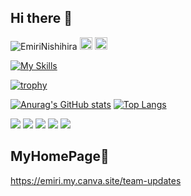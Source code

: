 ## Hi there 👋

<p align="left"><a href="https://github.com/EmiriNishihira/EmiriNishihira/" style="text-decoration: none;"><img src="https://komarev.com/ghpvc/?username=EmiriNishihira" alt="EmiriNishihira"/></a>
  <a href="http://qiita.com/emiri0414" style="text-decoration: none;"><img height="20" src="https://qiita-badge.apiapi.app/s/emiri0414/posts.svg"/></a>
  <a href="http://qiita.com/emiri0414" style="text-decoration: none;"><img height="20" src="https://qiita-badge.apiapi.app/s/emiri0414/contributions.svg"/></a>
</p>

[![My Skills](https://skillicons.dev/icons?i=swift,flutter,androidstudio,ruby,vscode,firebase,figma,postman,apple)](https://skillicons.dev)


[![trophy](https://github-profile-trophy.vercel.app/?username=EmiriNishihira&theme=onedark)](https://github.com/ryo-ma/github-profile-trophy)

[![Anurag's GitHub stats](https://github-readme-stats-navy-eta.vercel.app/api?username=EmiriNishihira&show_icons=true&theme=radical)](https://github.com/EmiriNishihira/github-readme-stats)
[![Top Langs](https://github-readme-stats.vercel.app/api/top-langs/?username=EmiriNishihira&layout=donut&bg_color=000000&text_color=FFFFFF&title_color=ff0099)](https://github.com/EmiriNishihira/github-readme-stats)

![](http://github-profile-summary-cards.vercel.app/api/cards/profile-details?username=EmiriNishihira&theme=radical)
![](http://github-profile-summary-cards.vercel.app/api/cards/repos-per-language?username=EmiriNishihira&theme=radical)
![](http://github-profile-summary-cards.vercel.app/api/cards/most-commit-language?username=EmiriNishihira&theme=radical)
![](http://github-profile-summary-cards.vercel.app/api/cards/stats?username=EmiriNishihira&theme=radical)
![](http://github-profile-summary-cards.vercel.app/api/cards/productive-time?username=EmiriNishihira&theme=radical&utcOffset=9)

## MyHomePage🐹
https://emiri.my.canva.site/team-updates

